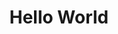---
name: Tom Wilson
position: CTO
image_path: https://source.unsplash.com/collection/139386/600x600?a=.png
twitter: CloudCannonApp
blurb: Tom likes to travel and has visited over 50 countries.
items-test2: 
  - test
title: "Hello World"
items:
items-test3: 
  - test
items-test4: 
  - test
_array_structures:
  items:
    style: modal
    values:
      - label: Pizza
        description: Yummy Pizza
        icon: local_pizza
        value:
          topping: "Pepperoni"
      - label: Pasta
        icon: nature_people
        value:
          filling: "Pepperoni"
---